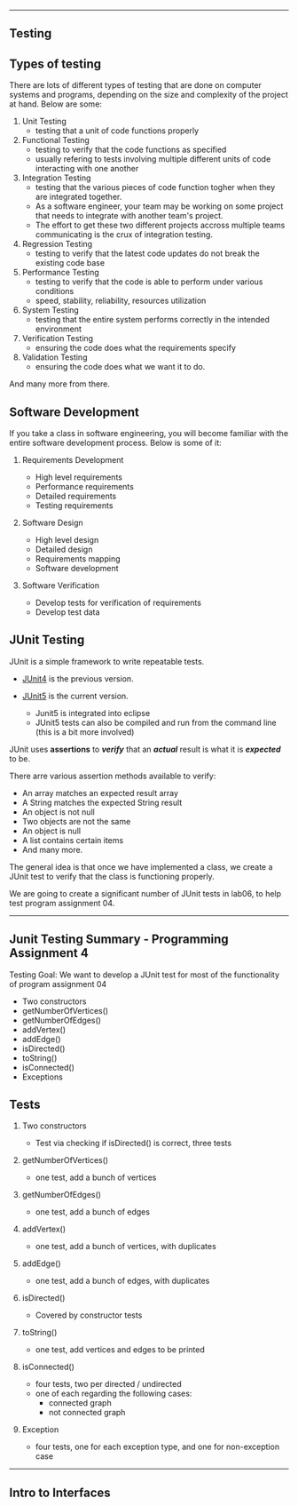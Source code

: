 ----------------------
Testing
----------------------

## Types of testing

There are lots of different types of testing that are done on computer systems and programs, depending on the size and complexity of the project at hand. Below are some:

1. Unit Testing
	- testing that a unit of code functions properly
2. Functional Testing
	- testing to verify that the code functions as specified
	- usually refering to tests involving multiple different units of code interacting with one another
3. Integration Testing
	- testing that the various pieces of code function togher when they are integrated together.
	- As a software engineer, your team may be working on some project that needs to integrate with another team's project.
	- The effort to get these two different projects accross multiple teams communicating is the crux of integration testing.
4. Regression Testing
	- testing to verify that the latest code updates do not break the existing code base
5. Performance Testing
	- testing to verify that the code is able to perform under various conditions
	- speed, stability, reliability, resources utilization
6. System Testing
	- testing that the entire system performs correctly in the intended environment
7. Verification Testing
	- ensuring the code does what the requirements specify
8. Validation Testing
	- ensuring the code does what we want it to do.

And many more from there.

## Software Development

If you take a class in software engineering, you will become familiar with the entire software development process.
Below is some of it:

1. Requirements Development
	- High level requirements
	- Performance requirements
	- Detailed requirements
	- Testing requirements

2. Software Design
	 - High level design
	 - Detailed design
	 - Requirements mapping
	 - Software development

3. Software Verification
	- Develop tests for verification of requirements
	- Develop test data

## JUnit Testing

JUnit is a simple framework to write repeatable tests.

- [JUnit4](https://junit.org/junit4) is the previous version.

- [JUnit5](https://junit.org/junit5) is the current version.
	- Junit5 is integrated into eclipse
	- JUnit5 tests can also be compiled and run from the command line (this is a bit more involved)

JUnit uses **assertions** to ***verify*** that an ***actual*** result is what it is ***expected*** to be.

There arre various assertion methods available to verify:

- An array matches an expected result array
- A String matches the expected String result
- An object is not null
- Two objects are not the same
- An object is null
- A list contains certain items
- And many more.

The general idea is that once we have implemented a class, we create a JUnit test to verify that the class is functioning properly.

We are going to create a significant number of JUnit tests in lab06, to help test program assignment 04.

--------------------------------------------------
Junit Testing Summary - Programming Assignment 4
------------------------------------------------

Testing Goal: We want to develop a JUnit test for most of the functionality of program assignment 04

- Two constructors
- getNumberOfVertices()
- getNumberOfEdges()
- addVertex()
- addEdge()
- isDirected()
- toString()
- isConnected()
- Exceptions

## Tests

1. Two constructors
	- Test via checking if isDirected() is correct, three tests
2. getNumberOfVertices()
	- one test, add a bunch of vertices

3. getNumberOfEdges()
	- one test, add a bunch of edges
	
4. addVertex()
	- one test, add a bunch of vertices, with duplicates
	
5. addEdge()
	- one test, add a bunch of edges, with duplicates	
	
6. isDirected()
	- Covered by constructor tests
	
7. toString()
	- one test, add vertices and edges to be printed
	
8. isConnected()
	- four tests, two per directed / undirected
	- one of each regarding the following cases:
		- connected graph
		- not connected graph
		
9. Exception
	- four tests, one for each exception type, and one for non-exception case


---------------------------
Intro to Interfaces
---------------------------


